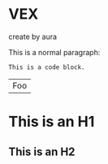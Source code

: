 # VEX

create by aura

<p>This is a normal paragraph:</p>

<pre><code>This is a code block.
</code></pre>

<table>
    <tr>
        <td>Foo</td>
    </tr>
</table>

This is an H1
=============

This is an H2
-------------
